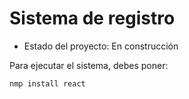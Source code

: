 <h1>Sistema de registro</h1>

- Estado  del proyecto: En construcción 

Para ejecutar el sistema, debes poner:

```nmp install react```
